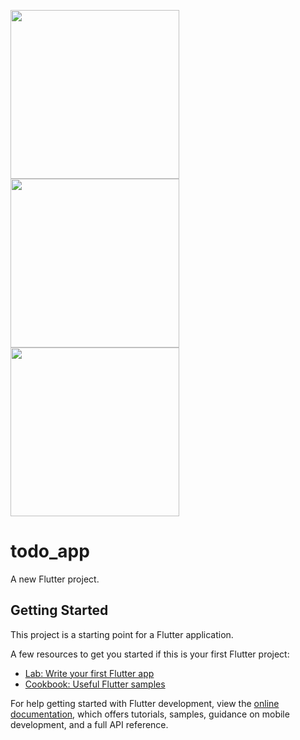 <img src="https://user-images.githubusercontent.com/79658728/228674238-1d6bd555-d2e8-4ec7-9f81-77a21b0b0fbd.png" width="270" > <img src="https://user-images.githubusercontent.com/79658728/228674184-8c2164ab-b645-4a05-bd09-5acecf93f206.png" width="270" > <img src="https://user-images.githubusercontent.com/79658728/228674995-eb84857d-61fa-4d20-b145-253fd7c5010d.png" width="270" >

# todo_app

A new Flutter project.

## Getting Started

This project is a starting point for a Flutter application.

A few resources to get you started if this is your first Flutter project:

- [Lab: Write your first Flutter app](https://docs.flutter.dev/get-started/codelab)
- [Cookbook: Useful Flutter samples](https://docs.flutter.dev/cookbook)

For help getting started with Flutter development, view the
[online documentation](https://docs.flutter.dev/), which offers tutorials,
samples, guidance on mobile development, and a full API reference.
